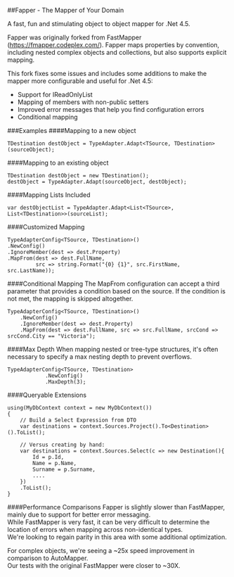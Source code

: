 ##Fapper - The Mapper of Your Domain

A fast, fun and stimulating object to object mapper for .Net 4.5.  

Fapper was originally forked from FastMapper (https://fmapper.codeplex.com/).
Fapper maps properties by convention, including nested complex objects and collections, but also supports
explicit mapping.

This fork fixes some issues and includes some additions to make the mapper more configurable and useful for .Net 4.5:

* Support for IReadOnlyList
* Mapping of members with non-public setters
* Improved error messages that help you find configuration errors
* Conditional mapping


###Examples
####Mapping to a new object

    TDestination destObject = TypeAdapter.Adapt<TSource, TDestination>(sourceObject);

####Mapping to an existing object

    TDestination destObject = new TDestination();
    destObject = TypeAdapter.Adapt(sourceObject, destObject);

####Mapping Lists Included

    var destObjectList = TypeAdapter.Adapt<List<TSource>, List<TDestination>>(sourceList);

####Customized Mapping

    TypeAdapterConfig<TSource, TDestination>()
    .NewConfig()
    .IgnoreMember(dest => dest.Property)
    .MapFrom(dest => dest.FullName, 
             src => string.Format("{0} {1}", src.FirstName, src.LastName));

####Conditional Mapping
The MapFrom configuration can accept a third parameter that provides a condition based on the source.
If the condition is not met, the mapping is skipped altogether.

    TypeAdapterConfig<TSource, TDestination>()
        .NewConfig()
        .IgnoreMember(dest => dest.Property)
        .MapFrom(dest => dest.FullName, src => src.FullName, srcCond => srcCond.City == "Victoria");

####Max Depth
When mapping nested or tree-type structures, it's often necessary to specify a max nesting depth to prevent overflows.

    TypeAdapterConfig<TSource, TDestination>
                .NewConfig()
                .MaxDepth(3);

####Queryable Extensions

    using(MyDbContext context = new MyDbContext())
    {
        // Build a Select Expression from DTO
        var destinations = context.Sources.Project().To<Destination>().ToList();

        // Versus creating by hand:
        var destinations = context.Sources.Select(c => new Destination(){
            Id = p.Id,
            Name = p.Name,
            Surname = p.Surname,
            ....
        })
        .ToList();
    }

####Performance Comparisons
Fapper is slightly slower than FastMapper, mainly due to support for better error messaging.  
While FastMapper is very fast, it can be very difficult to determine the location of errors when mapping across non-identical types.  
We're looking to regain parity in this area with some additional optimization.  

For complex objects, we're seeing a ~25x speed improvement in comparison to AutoMapper.  
Our tests with the original FastMapper were closer to ~30X.